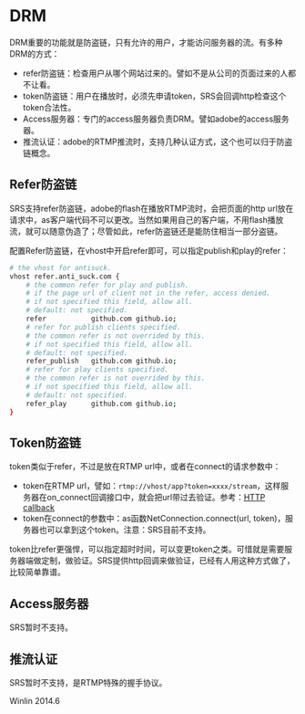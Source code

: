 # DRM

DRM重要的功能就是防盗链，只有允许的用户，才能访问服务器的流。有多种DRM的方式：
* refer防盗链：检查用户从哪个网站过来的。譬如不是从公司的页面过来的人都不让看。
* token防盗链：用户在播放时，必须先申请token，SRS会回调http检查这个token合法性。
* Access服务器：专门的access服务器负责DRM。譬如adobe的access服务器。
* 推流认证：adobe的RTMP推流时，支持几种认证方式，这个也可以归于防盗链概念。

## Refer防盗链

SRS支持refer防盗链，adobe的flash在播放RTMP流时，会把页面的http url放在请求中，as客户端代码不可以更改。当然如果用自己的客户端，不用flash播放流，就可以随意伪造了；尽管如此，refer防盗链还是能防住相当一部分盗链。

配置Refer防盗链，在vhost中开启refer即可，可以指定publish和play的refer：

```bash
# the vhost for antisuck.
vhost refer.anti_suck.com {
    # the common refer for play and publish.
    # if the page url of client not in the refer, access denied.
    # if not specified this field, allow all.
    # default: not specified.
    refer           github.com github.io;
    # refer for publish clients specified.
    # the common refer is not overrided by this.
    # if not specified this field, allow all.
    # default: not specified.
    refer_publish   github.com github.io;
    # refer for play clients specified.
    # the common refer is not overrided by this.
    # if not specified this field, allow all.
    # default: not specified.
    refer_play      github.com github.io;
}
```

## Token防盗链

token类似于refer，不过是放在RTMP url中，或者在connect的请求参数中：
* token在RTMP url，譬如：`rtmp://vhost/app?token=xxxx/stream`，这样服务器在on_connect回调接口中，就会把url带过去验证。参考：[HTTP callback](https://github.com/winlinvip/simple-rtmp-server/wiki/HTTPCallback)
* token在connect的参数中：as函数NetConnection.connect(url, token)，服务器也可以拿到这个token。注意：SRS目前不支持。

token比refer更强悍，可以指定超时时间，可以变更token之类。可惜就是需要服务器端做定制，做验证。SRS提供http回调来做验证，已经有人用这种方式做了，比较简单靠谱。

## Access服务器

SRS暂时不支持。

## 推流认证

SRS暂时不支持，是RTMP特殊的握手协议。

Winlin 2014.6